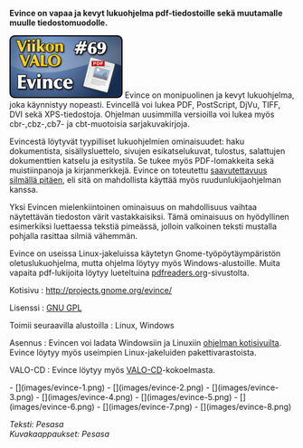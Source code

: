 <!--
Title: Evince
Week: 2x17
Number: 69
Date: 2012/04/22
Pageimage: valo69-evince.png
Tags: Linux,Windows,PDF
-->

**Evince on vapaa ja kevyt lukuohjelma pdf-tiedostoille sekä muutamalle
muulle tiedostomuodolle.**

![](images/valo69-evince.png "fig:valo69-evince.png") Evince on monipuolinen ja
kevyt lukuohjelma, joka käynnistyy nopeasti. Evincellä voi lukea PDF,
PostScript, DjVu, TIFF, DVI sekä XPS-tiedostoja. Ohjelman uusimmilla
versioilla voi lukea myös cbr-,cbz-,cb7- ja cbt-muotoisia
sarjakuvakirjoja.

Evincestä löytyvät tyypilliset lukuohjelmien ominaisuudet: haku
dokumentista, sisällysluettelo, sivujen esikatselukuvat, tulostus,
salattujen dokumenttien katselu ja esitystila. Se tukee myös
PDF-lomakkeita sekä muistiinpanoja ja kirjanmerkkejä. Evince on
toteutettu [saavutettavuus silmällä pitäen](http://live.gnome.org/Evince/a11y),
eli sitä on mahdollista käyttää myös ruudunlukijaohjelman kanssa.

Yksi Evincen mielenkiintoinen ominaisuus on mahdollisuus vaihtaa
näytettävän tiedoston värit vastakkaisiksi. Tämä ominaisuus on
hyödyllinen esimerkiksi luettaessa tekstiä pimeässä, jolloin valkoinen
teksti mustalla pohjalla rasittaa silmiä vähemmän.

Evince on useissa Linux-jakeluissa käytetyn Gnome-työpöytäympäristön
oletuslukuohjelma, mutta ohjelma löytyy myös Windows-alustoille. Muita
vapaita pdf-lukijoita löytyy lueteltuina
[pdfreaders.org](http://pdfreaders.org/)-sivustolta.

Kotisivu
:   <http://projects.gnome.org/evince/>

Lisenssi
:   [GNU GPL](GNU_GPL)

Toimii seuraavilla alustoilla
:   Linux, Windows

Asennus
:   Evincen voi ladata Windowsiin ja Linuxiin [ohjelman
    kotisivuilta](http://live.gnome.org/Evince/Downloads). Evince löytyy
    myös useimpien Linux-jakeluiden pakettivarastoista.

VALO-CD
:   Evince löytyy myös
    [VALO-CD](http://www.valo-cd.fi/ilmainen_evince)-kokoelmasta.

<div class="psgallery" markdown="1">
-   [](images/evince-1.png)
-   [](images/evince-2.png)
-   [](images/evince-3.png)
-   [](images/evince-4.png)
-   [](images/evince-5.png)
-   [](images/evince-6.png)
-   [](images/evince-7.png)
-   [](images/evince-8.png)
</div>

*Teksti: Pesasa* <br />
*Kuvakaappaukset: Pesasa*
